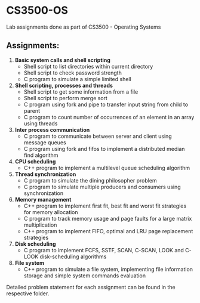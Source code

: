# CS3500-OS
Lab assignments done as part of CS3500 - Operating Systems

## Assignments:
1. <strong>Basic system calls and shell scripting</strong>
    - Shell script to list directories within current directory
    - Shell script to check password strength 
    - C program to simulate a simple limited shell
2. <strong>Shell scripting, processes and threads</strong>
    - Shell script to get some information from a file
    - Shell script to perform merge sort
    - C program using fork and pipe to transfer input string from child to parent
    - C program to count number of occurrences of an element in an array using threads
3. <strong>Inter process communication</strong>
    - C program to communicate between server and client using message queues
    - C program using fork and fifos to implement a distributed median find algorithm
4. <strong>CPU scheduling</strong>
    - C++ program to implement a multilevel queue scheduling algorithm
5. <strong>Thread synchronization</strong>
    - C program to simulate the dining philosopher problem
    - C program to simulate multiple producers and consumers using synchronization
6. <strong>Memory management</strong>
    - C++ program to implement first fit, best fit and worst fit strategies for memory allocation
    - C program to track memory usage and page faults for a large matrix multiplication
    - C++ program to implement FIFO, optimal and LRU page replacement strategies
7. <strong>Disk scheduling</strong>
    - C program to implement FCFS, SSTF, SCAN, C-SCAN, LOOK and C-LOOK disk-scheduling algorithms 
8. <strong>File system</strong>
    - C++ program to simulate a file system, implementing file information storage and simple system commands evaluation

Detailed problem statement for each assignment can be found in the respective folder.
